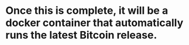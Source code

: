 # Once this is complete, it will be a docker container that automatically runs the latest Bitcoin release.
